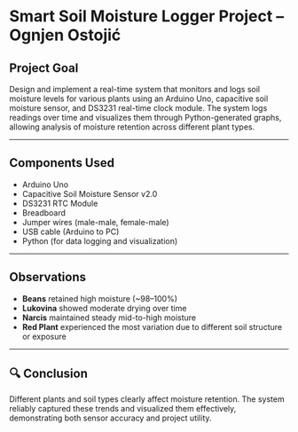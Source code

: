# Smart Soil Moisture Logger Project – Ognjen Ostojić

## Project Goal
Design and implement a real-time system that monitors and logs soil moisture levels for various plants using an Arduino Uno, capacitive soil moisture sensor, and DS3231 real-time clock module. The system logs readings over time and visualizes them through Python-generated graphs, allowing analysis of moisture retention across different plant types.

---

## Components Used
- Arduino Uno
- Capacitive Soil Moisture Sensor v2.0
- DS3231 RTC Module
- Breadboard
- Jumper wires (male-male, female-male)
- USB cable (Arduino to PC)
- Python (for data logging and visualization)

---

## Observations
- **Beans** retained high moisture (~98–100%)
- **Lukovina** showed moderate drying over time
- **Narcis** maintained steady mid-to-high moisture
- **Red Plant** experienced the most variation due to different soil structure or exposure

---

## 🔍 Conclusion
Different plants and soil types clearly affect moisture retention. The system reliably captured these trends and visualized them effectively, demonstrating both sensor accuracy and project utility.
